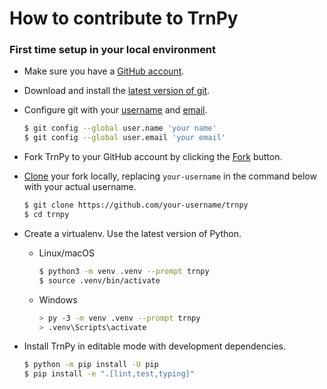 # How to contribute to TrnPy

### First time setup in your local environment

- Make sure you have a [GitHub account][].
- Download and install the [latest version of git][].
- Configure git with your [username][] and [email][].

  ```sh
  $ git config --global user.name 'your name'
  $ git config --global user.email 'your email'
    ```

- Fork TrnPy to your GitHub account by clicking the [Fork][] button.
- [Clone][] your fork locally, replacing ``your-username`` in the command below
  with your actual username.

  ```sh
  $ git clone https://github.com/your-username/trnpy
  $ cd trnpy
  ```

- Create a virtualenv. Use the latest version of Python.

    - Linux/macOS

      ```sh
      $ python3 -m venv .venv --prompt trnpy
      $ source .venv/bin/activate
      ```

    - Windows

      ```sh
      > py -3 -m venv .venv --prompt trnpy
      > .venv\Scripts\activate
      ```

- Install TrnPy in editable mode with development dependencies.

  ```sh
  $ python -m pip install -U pip
  $ pip install -e ".[lint,test,typing]"
  ```

[Github account]: https://github.com/join
[latest version of git]: https://git-scm.com/downloads
[username]: https://docs.github.com/en/github/using-git/setting-your-username-in-git
[email]: https://docs.github.com/en/github/setting-up-and-managing-your-github-user-account/setting-your-commit-email-address
[Fork]: https://github.com/isentropic-dev/trnpy/fork
[Clone]: https://docs.github.com/en/github/getting-started-with-github/fork-a-repo#step-2-create-a-local-clone-of-your-fork
